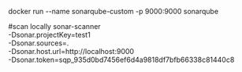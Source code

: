docker run --name sonarqube-custom -p 9000:9000 sonarqube


#scan locally
sonar-scanner \
  -Dsonar.projectKey=test1 \
  -Dsonar.sources=. \
  -Dsonar.host.url=http://localhost:9000 \
  -Dsonar.token=sqp_935d0bd7456ef6d4a9818df7bfb66338c81440c8